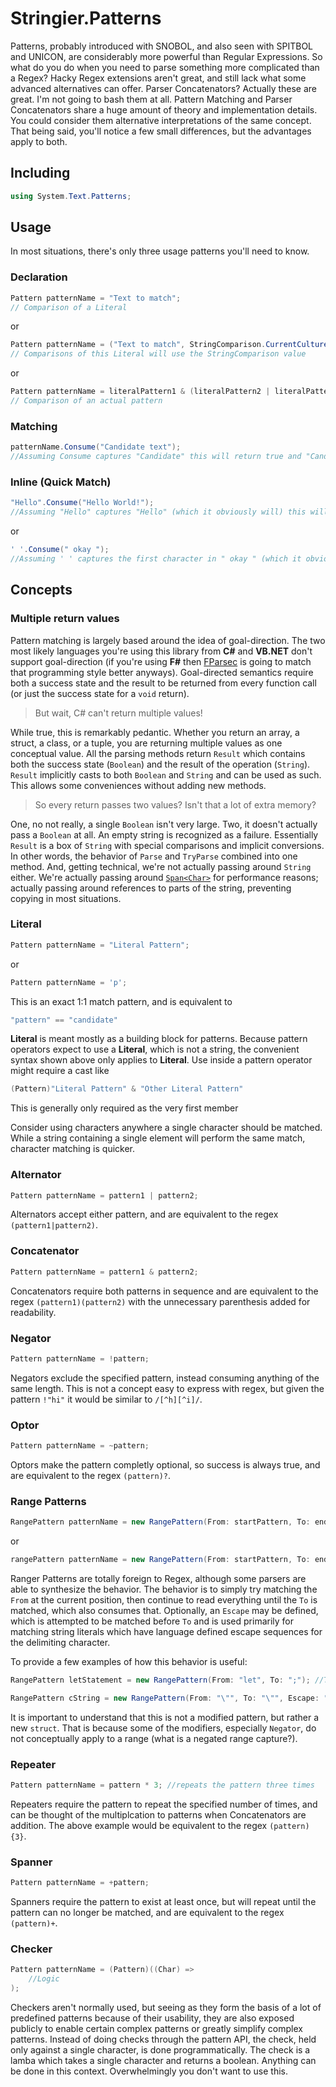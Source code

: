 ﻿# Stringier.Patterns

Patterns, probably introduced with SNOBOL, and also seen with SPITBOL and UNICON, are considerably more powerful than Regular Expressions. So what do you do when you need to parse something more complicated than a Regex? Hacky Regex extensions aren't great, and still lack what some advanced alternatives can offer. Parser Concatenators? Actually these are great. I'm not going to bash them at all. Pattern Matching and Parser Concatenators share a huge amount of theory and implementation details. You could consider them alternative interpretations of the same concept. That being said, you'll notice a few small differences, but the advantages apply to both.

## Including

~~~~csharp
using System.Text.Patterns;
~~~~

## Usage

In most situations, there's only three usage patterns you'll need to know.

### Declaration

~~~~csharp
Pattern patternName = "Text to match";
// Comparison of a Literal
~~~~
or
~~~~csharp
Pattern patternName = ("Text to match", StringComparison.CurrentCultureIgnoreCase);
// Comparisons of this Literal will use the StringComparison value
~~~~
or
~~~~csharp
Pattern patternName = literalPattern1 & (literalPattern2 | literalPattern3);
// Comparison of an actual pattern
~~~~

### Matching

~~~~csharp
patternName.Consume("Candidate text");
//Assuming Consume captures "Candidate" this will return true and "Candidate"
~~~~

### Inline (Quick Match)

~~~~csharp
"Hello".Consume("Hello World!");
//Assuming "Hello" captures "Hello" (which it obviously will) this will return true and "Hello"
~~~~
or
~~~~csharp
' '.Consume(" okay ");
//Assuming ' ' captures the first character in " okay " (which it obviously will) this will return true and " ".
~~~~

## Concepts

### Multiple return values

Pattern matching is largely based around the idea of goal-direction. The two most likely languages you're using this library from **C#** and **VB.NET** don't support goal-direction (if you're using **F#** then [FParsec](http://www.quanttec.com/fparsec/) is going to match that programming style better anyways). Goal-directed semantics require both a success state and the result to be returned from every function call (or just the success state for a `void` return).

> But wait, C# can't return multiple values!

While true, this is remarkably pedantic. Whether you return an array, a struct, a class, or a tuple, you are returning multiple values as one conceptual value. All the parsing methods return `Result` which contains both the success state (`Boolean`) and the result of the operation (`String`). `Result` implicitly casts to both `Boolean` and `String` and can be used as such. This allows some conveniences without adding new methods.

> So every return passes two values? Isn't that a lot of extra memory?

One, no not really, a single `Boolean` isn't very large. Two, it doesn't actually pass a `Boolean` at all. An empty string is recognized as a failure. Essentially `Result` is a box of `String` with special comparisons and implicit conversions. In other words, the behavior of `Parse` and `TryParse` combined into one method. And, getting technical, we're not actually passing around `String` either. We're actually passing around [`Span<Char>`](https://docs.microsoft.com/en-us/dotnet/api/system.span-1) for performance reasons; actually passing around references to parts of the string, preventing copying in most situations.

### Literal

~~~~csharp
Pattern patternName = "Literal Pattern";
~~~~
or
~~~~csharp
Pattern patternName = 'p';
~~~~

This is an exact 1:1 match pattern, and is equivalent to
~~~~csharp
"pattern" == "candidate"
~~~~~
**Literal** is meant mostly as a building block for patterns. Because pattern operators expect to use a **Literal**, which is not a string, the convenient syntax shown above only applies to **Literal**. Use inside a pattern operator might require a cast like
~~~~csharp
(Pattern)"Literal Pattern" & "Other Literal Pattern"
~~~~
This is generally only required as the very first member

Consider using characters anywhere a single character should be matched. While a string containing a single element will perform the same match, character matching is quicker.

### Alternator

~~~~csharp
Pattern patternName = pattern1 | pattern2;
~~~~

Alternators accept either pattern, and are equivalent to the regex `(pattern1|pattern2)`.

### Concatenator

~~~~csharp
Pattern patternName = pattern1 & pattern2;
~~~~

Concatenators require both patterns in sequence and are equivalent to the regex `(pattern1)(pattern2)` with the unnecessary parenthesis added for readability.

### Negator

~~~~csharp
Pattern patternName = !pattern;
~~~~

Negators exclude the specified pattern, instead consuming anything of the same length. This is not a concept easy to express with regex, but given the pattern `!"hi"` it would be similar to `/[^h][^i]/`.

### Optor

~~~~csharp
Pattern patternName = ~pattern;
~~~~

Optors make the pattern completly optional, so success is always true, and are equivalent to the regex `(pattern)?`.

### Range Patterns

~~~~csharp
RangePattern patternName = new RangePattern(From: startPattern, To: endPattern);
~~~~
or
~~~~csharp
rangePattern patternName = new RangePattern(From: startPattern, To: endPattern, Escape: escapePattern);
~~~~

Ranger Patterns are totally foreign to Regex, although some parsers are able to synthesize the behavior. The behavior is to simply try matching the `From` at the current position, then continue to read everything until the `To` is matched, which also consumes that. Optionally, an `Escape` may be defined, which is attempted to be matched before `To` and is used primarily for matching string literals which have language defined escape sequences for the delimiting character.

To provide a few examples of how this behavior is useful:

~~~~csharp
RangePattern letStatement = new RangePattern(From: "let", To: ";"); //This will match an entire let statement in a language which has semicolon terminated statements
~~~~

~~~~csharp
RangePattern cString = new RangePattern(From: "\"", To: "\"", Escape: "\\\""); //This will match an entire C string literal, while including double-quote escapes
~~~~

It is important to understand that this is not a modified pattern, but rather a new `struct`. That is because some of the modifiers, especially `Negator`, do not conceptually apply to a range (what is a negated range capture?).

### Repeater

~~~~csharp
Pattern patternName = pattern * 3; //repeats the pattern three times
~~~~

Repeaters require the pattern to repeat the specified number of times, and can be thought of the multiplcation to patterns when Concatenators are addition. The above example would be equivalent to the regex `(pattern){3}`.

### Spanner

~~~~csharp
Pattern patternName = +pattern;
~~~~

Spanners require the pattern to exist at least once, but will repeat until the pattern can no longer be matched, and are equivalent to the regex `(pattern)+`.

### Checker

~~~~csharp
Pattern patternName = (Pattern)((Char) =>
    //Logic
);
~~~~

Checkers aren't normally used, but seeing as they form the basis of a lot of predefined patterns because of their usability, they are also exposed publicly to enable certain complex patterns or greatly simplify complex patterns. Instead of doing checks through the pattern API, the check, held only against a single character, is done programmatically. The check is a lamba which takes a single character and returns a boolean. Anything can be done in this context. Overwhelmingly you don't want to use this.
